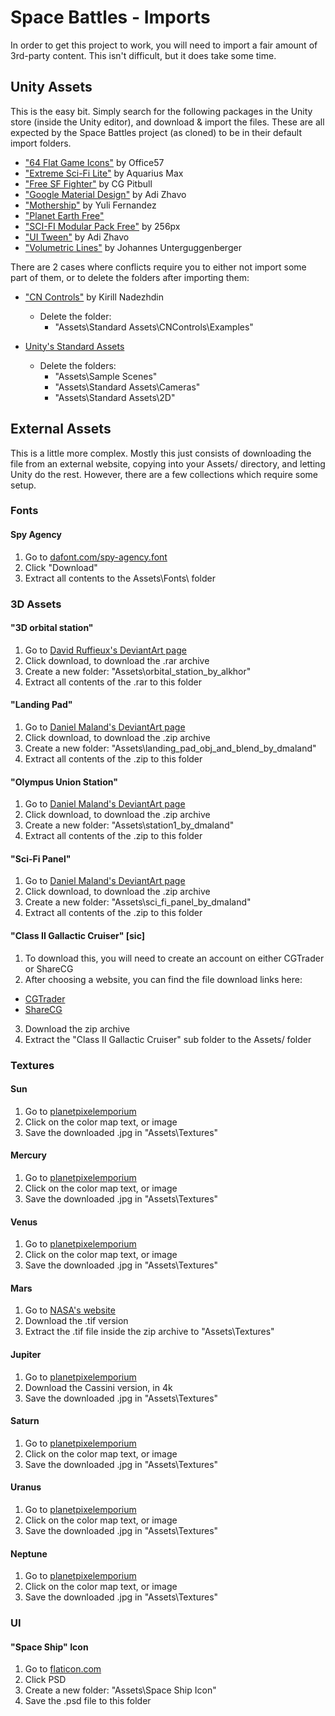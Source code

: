 # Space Battles - Imports
In order to get this project to work, you will need to import a fair amount of 3rd-party content. This isn't difficult, but it does take some time.

## Unity Assets
This is the easy bit. Simply search for the following packages in the Unity store (inside the Unity editor), and download & import the files. These are all expected by the Space Battles project (as cloned) to be in their default import folders.

* ["64 Flat Game Icons"](https://www.assetstore.unity3d.com/en/#!/content/36440) by Office57
* ["Extreme Sci-Fi Lite"](https://www.assetstore.unity3d.com/en/#!/content/50727) by Aquarius Max
* ["Free SF Fighter"](https://assetstore.unity.com/packages/3d/vehicles/space/free-sf-fighter-11711) by CG Pitbull
* ["Google Material Design"](https://assetstore.unity.com/packages/tools/particles-effects/google-material-design-47141) by Adi Zhavo
* ["Mothership"](https://assetstore.unity.com/packages/3d/vehicles/space/mothership-35608) by Yuli Fernandez
* ["Planet Earth Free"](https://assetstore.unity.com/packages/3d/environments/sci-fi/planet-earth-free-23399)
* ["SCI-FI Modular Pack Free"](https://assetstore.unity.com/packages/3d/environments/sci-fi/sci-fi-modular-pack-free-39538) by 256px
* ["UI Tween"](https://assetstore.unity.com/packages/tools/animation/ui-tween-38583) by Adi Zhavo
* ["Volumetric Lines"](https://assetstore.unity.com/packages/tools/particles-effects/volumetric-lines-29160) by Johannes Unterguggenberger

There are 2 cases where conflicts require you to either not import some part of them, or to delete the folders after importing them:

* ["CN Controls"](https://assetstore.unity.com/packages/tools/input-management/cn-controls-joystick-touchpad-button-and-d-pad-15233) by Kirill Nadezhdin
  * Delete the folder:
    * "Assets\Standard Assets\CNControls\Examples\"

* [Unity's Standard Assets](https://assetstore.unity.com/packages/essentials/asset-packs/standard-assets-32351)
  * Delete the folders:
    * "Assets\Sample Scenes\"
    * "Assets\Standard Assets\Cameras\"
    * "Assets\Standard Assets\2D\"

## External Assets
This is a little more complex. Mostly this just consists of downloading the file from an external website, copying into your Assets/ directory, and letting Unity do the rest. However, there are a few collections which require some setup.

### Fonts
#### Spy Agency
1. Go to [dafont.com/spy-agency.font](https://www.dafont.com/spy-agency.font)
2. Click "Download"
3. Extract all contents to the Assets\Fonts\ folder

### 3D Assets
#### "3D orbital station"
1. Go to [David Ruffieux's DeviantArt page](https://alkhor.deviantart.com/art/3D-orbital-station-obj-386598361)
2. Click download, to download the .rar archive
3. Create a new folder: "Assets\orbital_station_by_alkhor"
4. Extract all contents of the .rar to this folder

#### "Landing Pad"
1. Go to [Daniel Maland's DeviantArt page](https://dmaland.deviantart.com/art/Landing-Pad-OBJ-and-BLEND-460249980)
2. Click download, to download the .zip archive
3. Create a new folder: "Assets\landing_pad_obj_and_blend_by_dmaland"
4. Extract all contents of the .zip to this folder

#### "Olympus Union Station"
1. Go to [Daniel Maland's DeviantArt page](https://dmaland.deviantart.com/art/Olmpus-Union-Station-1-OBJ-and-BLEND-461642529)
2. Click download, to download the .zip archive
3. Create a new folder: "Assets\station1_by_dmaland"
4. Extract all contents of the .zip to this folder

#### "Sci-Fi Panel"
1. Go to [Daniel Maland's DeviantArt page](https://dmaland.deviantart.com/art/Sci-Fi-Panel-156753417)
2. Click download, to download the .zip archive
3. Create a new folder: "Assets\sci_fi_panel_by_dmaland"
4. Extract all contents of the .zip to this folder

#### "Class II Gallactic Cruiser" [sic]
1. To download this, you will need to create an account on either CGTrader or ShareCG
2. After choosing a website, you can find the file download links here:
  * [CGTrader](https://www.cgtrader.com/items/51216/download-page)
  * [ShareCG](http://www.sharecg.com/v/72828/gallery/5/3D-Model/Class-II-Gallactic-Cruiser?interstitial_displayed=Yes)
3. Download the zip archive
4. Extract the "Class II Gallactic Cruiser" sub folder to the Assets/ folder

### Textures
#### Sun
1. Go to [planetpixelemporium](http://planetpixelemporium.com/sun.html)
2. Click on the color map text, or image
3. Save the downloaded .jpg in "Assets\Textures\"

#### Mercury
1. Go to [planetpixelemporium](http://planetpixelemporium.com/mercury.html)
2. Click on the color map text, or image
3. Save the downloaded .jpg in "Assets\Textures\"

#### Venus
1. Go to [planetpixelemporium](http://planetpixelemporium.com/sun.html)
2. Click on the color map text, or image
3. Save the downloaded .jpg in "Assets\Textures\"

#### Mars
1. Go to [NASA's website](https://nasa3d.arc.nasa.gov/detail/mar0kuu2)
2. Download the .tif version
3. Extract the .tif file inside the zip archive to "Assets\Textures\"

#### Jupiter
1. Go to [planetpixelemporium](http://planetpixelemporium.com/jupiter.html)
2. Download the Cassini version, in 4k
3. Save the downloaded .jpg in "Assets\Textures\"

#### Saturn
1. Go to [planetpixelemporium](http://planetpixelemporium.com/saturn.html)
2. Click on the color map text, or image
3. Save the downloaded .jpg in "Assets\Textures\"

#### Uranus
1. Go to [planetpixelemporium](http://planetpixelemporium.com/uranus.html)
2. Click on the color map text, or image
3. Save the downloaded .jpg in "Assets\Textures\"

#### Neptune
1. Go to [planetpixelemporium](http://planetpixelemporium.com/neptune.html)
2. Click on the color map text, or image
3. Save the downloaded .jpg in "Assets\Textures\"

### UI
#### "Space Ship" Icon
1. Go to [flaticon.com](https://www.flaticon.com/free-icon/space-ship_124571)
2. Click PSD
3. Create a new folder: "Assets\Space Ship Icon"
4. Save the .psd file to this folder
